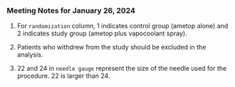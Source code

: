 ### Meeting Notes for January 26, 2024
1. For `randomization` column, 1 indicates control group (ametop alone) and 2 indicates study group (ametop plus vapocoolant spray).

2. Patients who withdrew from the study should be excluded in the analysis.

3. 22 and 24 in `needle gauge` represent the size of the needle used for the procedure. 22 is larger than 24.